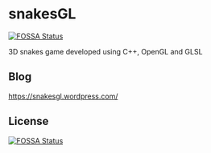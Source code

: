 # snakesGL
[![FOSSA Status](https://app.fossa.io/api/projects/git%2Bgithub.com%2FRajdeepKonwar%2FsnakesGL.svg?type=shield)](https://app.fossa.io/projects/git%2Bgithub.com%2FRajdeepKonwar%2FsnakesGL?ref=badge_shield)

3D snakes game developed using C++, OpenGL and GLSL

## Blog
https://snakesgl.wordpress.com/

## License
[![FOSSA Status](https://app.fossa.io/api/projects/git%2Bgithub.com%2FRajdeepKonwar%2FsnakesGL.svg?type=large)](https://app.fossa.io/projects/git%2Bgithub.com%2FRajdeepKonwar%2FsnakesGL?ref=badge_large)